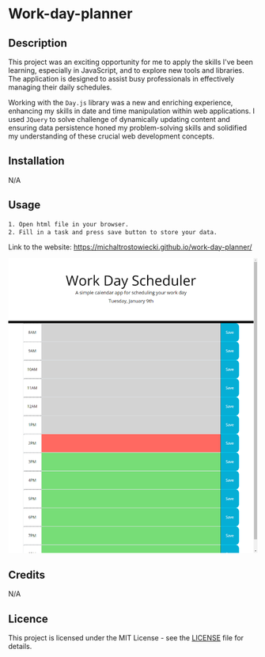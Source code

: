 # Work-day-planner

## Description

This project was an exciting opportunity for me to apply the skills I've been learning, especially in JavaScript, and to explore new tools and libraries. The application is designed to assist busy professionals in effectively managing their daily schedules.

Working with the `Day.js` library was a new and enriching experience, enhancing my skills in date and time manipulation within web applications. I used `JQuery` to solve challenge of dynamically updating content and ensuring data persistence honed my problem-solving skills and solidified my understanding of these crucial web development concepts.

## Installation

N/A

## Usage

    1. Open html file in your browser.
    2. Fill in a task and press save button to store your data.

Link to the website: https://michaltrostowiecki.github.io/work-day-planner/

![Screenshot](./assets/images/screenshot.png)
## Credits

N/A

## Licence

This project is licensed under the MIT License - see the [LICENSE](LICENSE) file for details.
